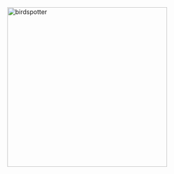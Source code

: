 <img width="364" alt="birdspotter" src="https://github.com/user-attachments/assets/8d4da9ef-b2be-485c-abf6-05496bd12238" />
